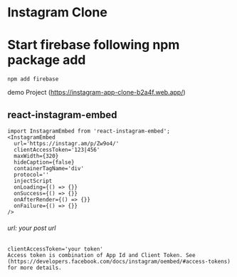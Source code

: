# Instagram Clone 
# Start firebase following npm package add 
```
npm add firebase
```
demo Project
(https://instagram-app-clone-b2a4f.web.app/)

## react-instagram-embed


```
import InstagramEmbed from 'react-instagram-embed';
<InstagramEmbed
  url='https://instagr.am/p/Zw9o4/'
  clientAccessToken='123|456'
  maxWidth={320}
  hideCaption={false}
  containerTagName='div'
  protocol=''
  injectScript
  onLoading={() => {}}
  onSuccess={() => {}}
  onAfterRender={() => {}}
  onFailure={() => {}}
/>

```
###### url: your post url
```
clientAccessToken='your token'
Access token is combination of App Id and Client Token. See (https://developers.facebook.com/docs/instagram/oembed/#access-tokens) for more details.
```


